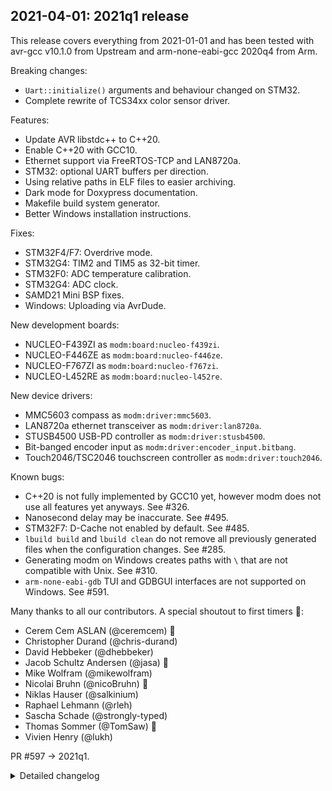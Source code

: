 ## 2021-04-01: 2021q1 release

This release covers everything from 2021-01-01 and has been tested with avr-gcc
v10.1.0 from Upstream and arm-none-eabi-gcc 2020q4 from Arm.

Breaking changes:

- `Uart::initialize()` arguments and behaviour changed on STM32.
- Complete rewrite of TCS34xx color sensor driver.

Features:

- Update AVR libstdc++ to C++20.
- Enable C++20 with GCC10.
- Ethernet support via FreeRTOS-TCP and LAN8720a.
- STM32: optional UART buffers per direction.
- Using relative paths in ELF files to easier archiving.
- Dark mode for Doxypress documentation.
- Makefile build system generator.
- Better Windows installation instructions.

Fixes:

- STM32F4/F7: Overdrive mode.
- STM32G4: TIM2 and TIM5 as 32-bit timer.
- STM32F0: ADC temperature calibration.
- STM32G4: ADC clock.
- SAMD21 Mini BSP fixes.
- Windows: Uploading via AvrDude.

New development boards:

- NUCLEO-F439ZI as `modm:board:nucleo-f439zi`.
- NUCLEO-F446ZE as `modm:board:nucleo-f446ze`.
- NUCLEO-F767ZI as `modm:board:nucleo-f767zi`.
- NUCLEO-L452RE as `modm:board:nucleo-l452re`.

New device drivers:

- MMC5603 compass as `modm:driver:mmc5603`.
- LAN8720a ethernet transceiver as `modm:driver:lan8720a`.
- STUSB4500 USB-PD controller as `modm:driver:stusb4500`.
- Bit-banged encoder input as `modm:driver:encoder_input.bitbang`.
- Touch2046/TSC2046 touchscreen controller as `modm:driver:touch2046`.

Known bugs:

- C++20 is not fully implemented by GCC10 yet, however modm does not use all
  features yet anyways. See #326.
- Nanosecond delay may be inaccurate. See #495.
- STM32F7: D-Cache not enabled by default. See #485.
- `lbuild build` and `lbuild clean` do not remove all previously generated files
  when the configuration changes. See #285.
- Generating modm on Windows creates paths with `\` that are not compatible with
  Unix. See #310.
- `arm-none-eabi-gdb` TUI and GDBGUI interfaces are not supported on Windows.
  See #591.

Many thanks to all our contributors.
A special shoutout to first timers 🎉:

- Cerem Cem ASLAN (@ceremcem) 🎉
- Christopher Durand (@chris-durand)
- David Hebbeker (@dhebbeker)
- Jacob Schultz Andersen (@jasa) 🎉
- Mike Wolfram (@mikewolfram)
- Nicolai Bruhn (@nicoBruhn) 🎉
- Niklas Hauser (@salkinium)
- Raphael Lehmann (@rleh)
- Sascha Schade (@strongly-typed)
- Thomas Sommer (@TomSaw) 🎉
- Vivien Henry (@lukh)

PR #597 -> 2021q1.

<details>
<summary>Detailed changelog</summary>

#### 2021-03-31: Add Touch2046/TSC2046 touchscreen controller

Also adds NUCLEO-L452RE board and example.

PR #600 -> b1e5588.  
Tested by @rleh.

#### 2021-03-26: Add Makefile build system generator

PR #557 -> df47974.  
Tested by @salkinium.

#### 2021-03-22: Add Bit-banged encoder input driver

PR #580 -> df47974.  
Tested in hardware by @TomSaw.

#### 2021-03-16: Rewrite TCS34xx color sensors

Breaking changes: Entire API was rewritten.

PR #578 -> 850b554 with **high impact** on TCS34xx driver.  
Tested in hardware by @TomSaw.

#### 2021-03-06: Add STUSB4500 USB-PD controller driver

PR #574 -> 1a11b08.  
Tested in hardware by @rleh.

#### 2021-03-06: Add NUCLEO-F439ZI board and example

PR #571 -> 165adf0.  
Tested in hardware by @rleh.

#### 2021-02-26: Refactor SCons build system

Adds relative paths in ELF file.

PR #558 -> 1fc3805.  
Tested by @salkinium.

#### 2021-02-23: Refactor UART HAL

Makes UART buffers individually optional by setting their size to zero.
Breaking changes:

- `Uart::initialize(IrqPriority, Parity)` -> `Uart::initialize(Parity, WordLength)`.
- Word length is not automatically set to 9-bits when setting parity anymore.
- `UartHal::setLastBitClockPulse(LastBitClockPulse)` removed.
- `UartHal::setSpiClock(SpiClock)` -> `UartHal::setSpiClock(SpiClock, LastBitClockPulse)`.
- You must now manually call `UartHal::{en,dis}ableOperation()` before modifying UartHal.

PR #564 -> 62b63f5 with **high impact** on STM32 targets.  
Tested in hardware by @salkinium.

#### 2021-02-18: Add Ethernet support via FreeRTOS-TCP and LAN8720a

Also adds NUCLEO-F767ZI board.

PR #466 -> d8be0a2.  
Tested in hardware by @mikewolfram.

#### 2021-01-14: Add MMC5603 compass driver

PR #556 -> fb2ff58.  
Tested in hardware by @salkinium.

#### 2021-01-14: Fix STM32F0 ADC temperature sensor

PR #526 -> 3ecad35 with low impact on STM32F0 targets.  
Tested in hardware by @chris-durand.

#### 2021-01-10: Add NUCLEO-F446ZE board and example

PR #533 -> 02b1571.  
Tested in hardware by @chris-durand.

#### 2021-01-10: Enable C++20

PR #521 -> 8c322a2 with low impact on all targets.  
Tested in hardware by all.

#### 2021-01-10: Update avr libstdc++ submodule to C++20 version

PR #535 -> 038657c with low impact on AVR targets.  
Tested in hardware by @chris-durand.

</details>
